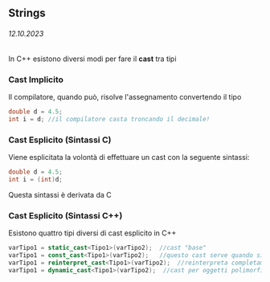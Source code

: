 ## Strings
###### 12.10.2023

In C++ esistono diversi modi per fare il **cast** tra tipi

### Cast Implicito

Il compilatore, quando può, risolve l'assegnamento convertendo il tipo
```c++
double d = 4.5;
int i = d; //il compilatore casta troncando il decimale!
```

### Cast Esplicito (Sintassi C)

Viene esplicitata la volontà di effettuare un cast con la seguente sintassi:
```c++
double d = 4.5;
int i = (int)d;
```
Questa sintassi è derivata da C

### Cast Esplicito (Sintassi C++)

Esistono quattro tipi diversi di cast esplicito in C++

```c++
varTipo1 = static_cast<Tipo1>(varTipo2);  //cast "base"
varTipo1 = const_cast<Tipo1>(varTipo2);   //questo cast serve quando si vuore "rimuovere" la protezione al dato 
varTipo1 = reinterpret_cast<Tipo1>(varTipo2);  //reinterpreta completamente il tipo di dati (cast da double a struct)
varTipo1 = dynamic_cast<Tipo1>(varTipo2);  //cast per oggetti polimorfi
```